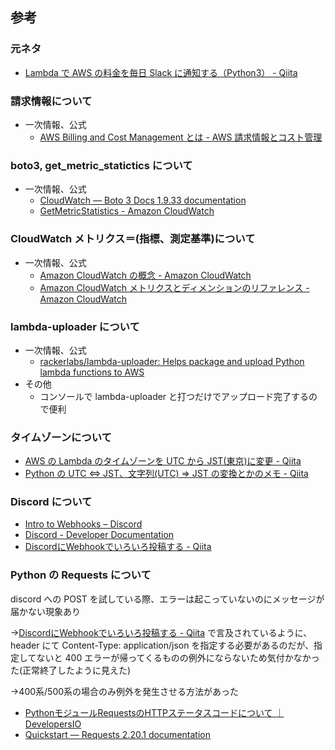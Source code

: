 ## 参考

### 元ネタ

- [Lambda で AWS の料金を毎日 Slack に通知する（Python3） - Qiita](https://qiita.com/isobecky74/items/88e8e0dcb0ee224a31e4)

### 請求情報について

- 一次情報、公式
  - [AWS Billing and Cost Management とは - AWS 請求情報とコスト管理](https://docs.aws.amazon.com/ja_jp/awsaccountbilling/latest/aboutv2/billing-what-is.html)

### boto3, get_metric_statictics について

- 一次情報、公式
  - [CloudWatch — Boto 3 Docs 1.9.33 documentation](https://boto3.amazonaws.com/v1/documentation/api/latest/reference/services/cloudwatch.html#CloudWatch.Client.get_metric_statistics)
  - [GetMetricStatistics - Amazon CloudWatch](https://docs.aws.amazon.com/ja_jp/AmazonCloudWatch/latest/APIReference/API_GetMetricStatistics.html)

### CloudWatch メトリクス＝(指標、測定基準)について

- 一次情報、公式
  - [Amazon CloudWatch の概念 - Amazon CloudWatch](https://docs.aws.amazon.com/ja_jp/AmazonCloudWatch/latest/monitoring/cloudwatch_concepts.html)
  - [Amazon CloudWatch メトリクスとディメンションのリファレンス - Amazon CloudWatch](https://docs.aws.amazon.com/ja_jp/AmazonCloudWatch/latest/monitoring/CW_Support_For_AWS.html)

### lambda-uploader について

- 一次情報、公式
  - [rackerlabs/lambda-uploader: Helps package and upload Python lambda functions to AWS](https://github.com/rackerlabs/lambda-uploader)
- その他
  - コンソールで lambda-uploader と打つだけでアップロード完了するので便利

### タイムゾーンについて

- [AWS の Lambda のタイムゾーンを UTC から JST(東京)に変更 - Qiita](https://qiita.com/seisyu1985/items/2f3af4188a61dccf44b2)
- [Python の UTC ⇔ JST、文字列(UTC) ⇒ JST の変換とかのメモ - Qiita](https://qiita.com/yoppe/items/4260cf4ddde69287a632)

### Discord について

- [Intro to Webhooks – Discord](
  https://support.discordapp.com/hc/en-us/articles/228383668-Intro-to-Webhooks)
- [Discord - Developer Documentation](
  https://discordapp.com/developers/docs/resources/webhook#execute-webhook)
- [DiscordにWebhookでいろいろ投稿する - Qiita](
  https://qiita.com/Eai/items/1165d08dce9f183eac74)

### Python の Requests について

discord への POST を試している際、エラーは起こっていないのにメッセージが届かない現象あり

→[DiscordにWebhookでいろいろ投稿する - Qiita](
https://qiita.com/Eai/items/1165d08dce9f183eac74) で言及されているように、header にて Content-Type: application/json を指定する必要があるのだが、指定してないと 400 エラーが帰ってくるものの例外にならないため気付かなかった(正常終了したように見えた)

→400系/500系の場合のみ例外を発生させる方法があった

- [PythonモジュールRequestsのHTTPステータスコードについて ｜ DevelopersIO](
  https://dev.classmethod.jp/cloud/python-requests-status-code/)
- [Quickstart — Requests 2.20.1 documentation](
  http://docs.python-requests.org/en/latest/user/quickstart/#response-status-codes)


